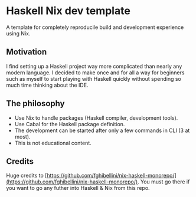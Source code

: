 # Haskell Nix dev template
A template for completely reproducile build and development experience using Nix.

## Motivation
I find setting up a Haskell project way more complicated than nearly any modern language.
I decided to make once and for all a way for beginners such as myself to start playing with Haskell quickly without spending so much time thinking about the IDE.

## The philosophy

* Use Nix to handle packages (Haskell compiler, development tools).
* Use Cabal for the Haskell package definition.
* The development can be started after only a few commands in CLI (3 at most).
* This is not educational content.

## Credits
Huge credits to [https://github.com/fghibellini/nix-haskell-monorepo/](https://github.com/fghibellini/nix-haskell-monorepo/).
You must go there if you want to go any futher into Haskell & Nix from this repo.